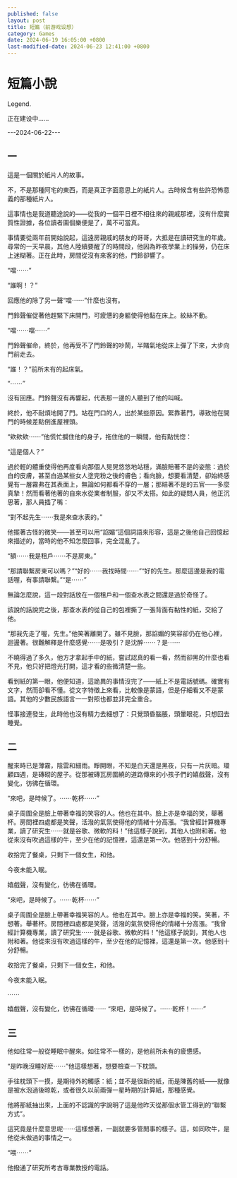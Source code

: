 ```yaml
---
published: false
layout: post
title: 短篇（前游戏设想）
category: Games
date: 2024-06-19 16:05:00 +0800
last-modified-date: 2024-06-23 12:41:00 +0800
---
```

<style>
    article{
        text-indent: 3rem;
        line-height: 2.5rem;
    }
</style>
# 短篇小說
Legend. 

正在建设中……

---2024-06-22---

一
----
這是一個關於紙片人的故事。

不，不是那種阿宅的東西，而是真正字面意思上的紙片人。古時候含有些許恐怖意義的那種紙片人。

這事情也是我道聽途說的——從我的一個平日裡不相往來的親戚那裡，沒有什麼實質性證據，各位讀者圖個樂便是了，萬不可當真。

事情要從兩年前開始說起，這遠房親戚的朋友的哥哥，大抵是在讀研究生的年歲。尋常的一天早晨，其他人陸續要醒了的時間段，他因為昨夜學業上的操勞，仍在床上迷糊著。正在此時，房間從沒有來客的他，門鈴卻響了。

“噹⋯⋯”

“誰啊！？”

回應他的除了另一聲“噹⋯⋯”什麼也沒有。

門鈴聲催促著他趕緊下床開門，可疲憊的身軀使得他黏在床上。紋絲不動。

“噹⋯⋯噹⋯⋯”

門鈴聲催命，終於，他再受不了門鈴聲的吵鬧，半賭氣地從床上彈了下來，大步向門前走去。

“誰！？”前所未有的起床氣。

“⋯⋯”

沒有回應。門鈴聲沒有再響起，代表那一邊的人聽到了他的叫喊。

終於，他不耐煩地開了門。站在門口的人，出於某些原因。緊靠著門，導致他在開門的時候差點倒進屋裡頭。

“欸欸欸⋯⋯”他慌忙攔住他的身子，拖住他的一瞬間，他有點恍惚：

“這是個人？”

過於輕的體重使得他再度看向那個人晃晃悠悠地站穩，滿臉賠著不是的姿態：過於白的皮膚，甚至白過某些女人塗完粉之後的膚色；看向臉，想要看清楚，卻始終感覺有一層霧弗在其表面上，無論如何都看不穿的一層；那賠著不是的五官——多麼真摯！然而看著他著的自來水從業者制服，卻又不太搭。如此的疑問人員，他正沉思著，那人員插了嘴：

“對不起先生⋯⋯我是來查水表的。”

他擺著古怪的微笑——甚至可以用“諂媚”這個詞語來形容，這是之後他自己回憶起來描述的，當時的他不知怎麼回事，完全混亂了。

“額⋯⋯我是租戶⋯⋯不是房東。”

“那請聯繫房東可以嗎？”“好的⋯⋯我找時間⋯⋯”“好的先生。那麼這邊是我的電話喔，有事請聯繫。”“是⋯⋯”

無論怎麼說，這一段對話放在一個租戶和一個查水表之間還是過於奇怪了。

該說的話說完之後，那查水表的從自己的包裡撕了一張背面有黏性的紙，交給了他。

“那我先走了喔，先生。”他笑著離開了。雖不見臉，那諂媚的笑容卻仍在他心裡，迴盪著。很難解釋是什麼感覺⋯⋯是吸引？是沈醉⋯⋯？是⋯⋯

不曉得過了多久，他方才拿起手中的紙，嘗試認真的看一看，然而卻黑的什麼也看不見，他只好把燈光打開，這才看的些微清楚一些。

看到紙的第一眼，他便知道，這詭異的事情沒完了——紙上不是電話號碼。確實有文字，然而卻看不懂。從文字特徵上來看，比較像是蒙語，但是仔細看又不是蒙語。其他的少數民族語言一一對照也都並非完全重合。

怪事接連發生，此時他也沒有精力去細想了：只覺頭昏腦脹，頭暈眼花，只想回去睡覺。

二
---
醒來時已是薄霧，陰雲和細雨。睜開眼，不知是白天還是黑夜，只有一片灰暗。環顧四週，是磚砌的屋子。從那被磚瓦房圍繞的道路傳來的小孩子們的嬉戲聲，沒有變化，彷彿在循環。

“來吧，是時候了。⋯⋯乾杯⋯⋯”

桌子周圍全是臉上帶著幸福的笑容的人。他也在其中。臉上亦是幸福的笑，舉著杯。房間裡四處都是笑聲，活潑的氣氛使得他的情緒十分高漲。“我曾經計算機專業，讀了研究生⋯⋯就是谷歌、微軟的料！”他這樣子說到，其他人也附和著。他從來沒有吹過這樣的牛，至少在他的記憶裡，這還是第一次。他感到十分舒暢。

收拾完了餐桌，只剩下一個女生，和他。

今夜未能入眠。

嬉戲聲，沒有變化，彷彿在循環。

“來吧，是時候了。⋯⋯乾杯⋯⋯”

桌子周圍全是臉上帶著幸福笑容的人。他也在其中。臉上亦是幸福的笑。笑著，不想著。舉著杯。房間裡四處都是笑聲，活潑的氣氛使得他的情緒十分高漲。“我曾經計算機專業，讀了研究生⋯⋯就是谷歌、微軟的料！”他這樣子說到，其他人也附和著。他從來沒有吹過這樣的牛，至少在他的記憶裡，這還是第一次。他感到十分舒暢。

收拾完了餐桌，只剩下一個女生，和他。

今夜未能入眠。

⋯⋯

嬉戲聲，沒有變化，彷彿在循環⋯⋯
“來吧，是時候了。⋯⋯乾杯！⋯⋯”

三
---
他如往常一般從睡眠中醒來。如往常不一樣的，是他前所未有的疲憊感。

“是昨晚沒睡好麽⋯⋯”他這樣想著，想要檢查一下枕頭。

手往枕頭下一摸，是期待外的觸感：紙；並不是很新的紙，而是陳舊的紙——就像是被水泡過後晾乾，或者很久以前兩彈一星時期的計算紙，那種感覺。

他將那紙抽出來，上面的不認識的字說明了這是他昨天從那個水管工得到的“聯繫方式”。

這究竟是什麼意思呢⋯⋯這樣想著，一副就要多管閒事的樣子。這，如同吹牛，是他從未做過的事情之一。

“喂⋯⋯”

他撥通了研究所考古專業教授的電話。